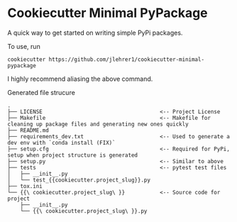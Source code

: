 # Cookiecutter Minimal PyPackage

A quick way to get started on writing simple PyPi packages.

To use, run
```
cookiecutter https://github.com/jlehrer1/cookiecutter-minimal-pypackage
```

I highly recommend aliasing the above command.

Generated file strucure
```
.
├── LICENSE										<-- Project License
├── Makefile									<-- Makefile for cleaning up package files and generating new ones quickly
├── README.md
├── requirements_dev.txt						<-- Used to generate a dev env with `conda install (FIX)`
├── setup.cfg									<-- Required for PyPi, setup when project structure is generated
├── setup.py									<-- Similar to above
├── tests										<-- pytest test files 
│   ├── __init__.py
│   └── test_{{cookiecutter.project_slug}}.py
├── tox.ini
└── {{\ cookiecutter.project_slug\ }}			<-- Source code for project	
    ├── __init__.py
    └── {{\ cookiecutter.project_slug\ }}.py

```

